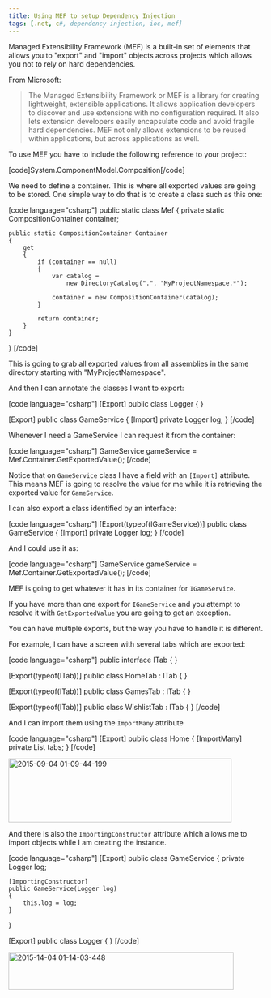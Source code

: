 ```yaml
---
title: Using MEF to setup Dependency Injection
tags: [.net, c#, dependency-injection, ioc, mef]
---
```


Managed Extensibility Framework (MEF) is a built-in set of elements that allows you to "export" and "import" objects across projects which allows you not to rely on hard dependencies.

From Microsoft:
<blockquote>The Managed Extensibility Framework or MEF is a library for creating lightweight, extensible applications. It allows application developers to discover and use extensions with no configuration required. It also lets extension developers easily encapsulate code and avoid fragile hard dependencies. MEF not only allows extensions to be reused within applications, but across applications as well.</blockquote>
<!--more-->
To use MEF you have to include the following reference to your project:

[code]System.ComponentModel.Composition[/code]

We need to define a container. This is where all exported values are going to be stored. One simple way to do that is to create a class such as this one:

[code language="csharp"]
public static class Mef
{
    private static CompositionContainer container;

    public static CompositionContainer Container
    {
        get
        {
            if (container == null)
            {
                var catalog =
                    new DirectoryCatalog(".", "MyProjectNamespace.*");

                container = new CompositionContainer(catalog);
            }

            return container;
        }
    }
}
[/code]

This is going to grab all exported values from all assemblies in the same directory starting with "MyProjectNamespace".

And then I can annotate the classes I want to export:

[code language="csharp"]
[Export]
public class Logger
{
}

[Export]
public class GameService
{
    [Import]
    private Logger log;
}
[/code]

Whenever I need a GameService I can request it from the container:

[code language="csharp"]
GameService gameService = Mef.Container.GetExportedValue<GameService>();
[/code]

Notice that on <code>GameService</code> class I have a field with an <code>[Import]</code> attribute. This means MEF is going to resolve the value for me while it is retrieving the exported value for <code>GameService</code>.

I can also export a class identified by an interface:

[code language="csharp"]
[Export(typeof(IGameService))]
public class GameService
{
    [Import]
    private Logger log;
}
[/code]

And I could use it as:

[code language="csharp"]
GameService gameService = Mef.Container.GetExportedValue<IGameService>();
[/code]

MEF is going to get whatever it has in its container for <code>IGameService</code>.

If you have more than one export for <code>IGameService</code> and you attempt to resolve it with <code>GetExportedValue</code> you are going to get an exception.

You can have multiple exports, but the way you have to handle it is different.

For example, I can have a screen with several tabs which are exported:

[code language="csharp"]
public interface ITab { }

[Export(typeof(ITab))]
public class HomeTab : ITab { }

[Export(typeof(ITab))]
public class GamesTab : ITab { }

[Export(typeof(ITab))]
public class WishlistTab : ITab { }
[/code]

And I can import them using the <code>ImportMany</code> attribute

[code language="csharp"]
[Export]
public class Home
{
    [ImportMany]
    private List<ITab> tabs;
}
[/code]

<a href="https://brunolm.files.wordpress.com/2015/03/2015-09-04-01-09-44-199.png"><img src="https://brunolm.files.wordpress.com/2015/03/2015-09-04-01-09-44-199.png" alt="2015-09-04 01-09-44-199" width="441" height="126" class="alignnone size-full wp-image-86" /></a>

And there is also the <code>ImportingConstructor</code> attribute which allows me to import objects while I am creating the instance.

[code language="csharp"]
[Export]
public class GameService
{
    private Logger log;

    [ImportingConstructor]
    public GameService(Logger log)
    {
        this.log = log;
    }
}

[Export]
public class Logger { }
[/code]

<a href="https://brunolm.files.wordpress.com/2015/03/2015-14-04-01-14-03-448.png"><img src="https://brunolm.files.wordpress.com/2015/03/2015-14-04-01-14-03-448.png" alt="2015-14-04 01-14-03-448" width="445" height="74" class="alignnone size-full wp-image-88" /></a>
